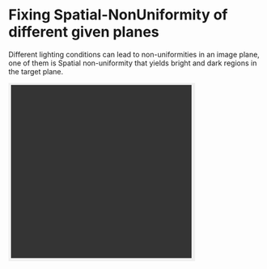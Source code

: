 # Fixing Spatial-NonUniformity of different given planes

Different lighting conditions can lead to non-uniformities in an image plane,
one of them is Spatial non-uniformity that yields bright and dark regions in the target plane.

![nonUniform](https://github.com/KemerDev/Spatial-NonUniformityFix/blob/master/images/stdDiv.PNG "Our non uniformed image")
